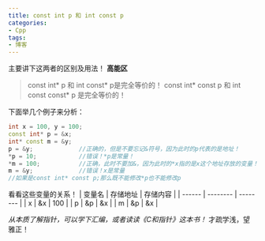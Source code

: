 ```yaml
---
title: const int p 和 int const p
categories: 
- Cpp
tags: 
- 博客
---
```

主要讲下这两者的区别及用法！
**高能区**
>const int* p 和 int const* p是完全等价的！
>const int* const p 和 int const const* p 是完全等价的！

下面举几个例子来分析：
````cpp
int x = 100, y = 100;
const int* p = &x;
int* const m = &y;
p = &y;				//正确的，但是不要忘记&符号，因为此时的p代表的是地址！
*p = 10;			//错误！*p是常量！
*m = 100;			//正确，此时不要加&，因为此时的*x指的是x这个地址存放的变量！
m = &y;				//错误！x是常量
//如果是const int* const p;那么既不能修改*p也不能修改p
````
看看这些变量的关系！
| 变量名 | 存储地址 | 存储内容 |
| ------ | -------- | -------- |
| x      | &x       | 100      |
| p      | &p       | &x       |
| m      | &p       | &x       |

*从本质了解指针，可以学下汇编，或者读读《C和指针》这本书！*
才疏学浅，望雅正！